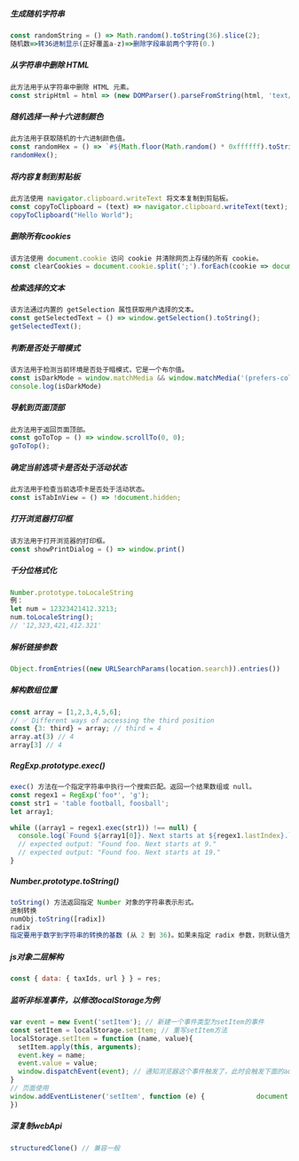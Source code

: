 ##### 生成随机字符串
```js
const randomString = () => Math.random().toString(36).slice(2);
随机数=>转36进制显示(正好覆盖a-z)=>删除字段串前两个字符(0.)
```

##### 从字符串中删除 HTML
```js
此方法用于从字符串中删除 HTML 元素。
const stripHtml = html => (new DOMParser().parseFromString(html, 'text/html')).body.textContent || '';
```

##### 随机选择一种十六进制颜色
```js
此方法用于获取随机的十六进制颜色值。
const randomHex = () => `#${Math.floor(Math.random() * 0xffffff).toString(16).padEnd(6, "0")}`;
randomHex();
```

##### 将内容复制到剪贴板
```js
此方法使用 navigator.clipboard.writeText 将文本复制到剪贴板。
const copyToClipboard = (text) => navigator.clipboard.writeText(text);
copyToClipboard("Hello World");
```

##### 删除所有cookies
```js
该方法使用 document.cookie 访问 cookie 并清除网页上存储的所有 cookie。
const clearCookies = document.cookie.split(';').forEach(cookie => document.cookie = cookie.replace(/^ +/, '').replace(/=.*/, `=;expires=${new Date(0).toUTCString()};path=/`));
```

##### 检索选择的文本
```js
该方法通过内置的 getSelection 属性获取用户选择的文本。
const getSelectedText = () => window.getSelection().toString();
getSelectedText();
```

##### 判断是否处于暗模式
```js
该方法用于检测当前环境是否处于暗模式，它是一个布尔值。
const isDarkMode = window.matchMedia && window.matchMedia('(prefers-color-scheme: dark)').matches
console.log(isDarkMode)
```

##### 导航到页面顶部
```js
此方法用于返回页面顶部。
const goToTop = () => window.scrollTo(0, 0);
goToTop();
```

##### 确定当前选项卡是否处于活动状态
```js
此方法用于检查当前选项卡是否处于活动状态。
const isTabInView = () => !document.hidden;
```

##### 打开浏览器打印框
```js
该方法用于打开浏览器的打印框。
const showPrintDialog = () => window.print()
```

##### 千分位格式化
```js
Number.prototype.toLocaleString
例：
let num = 12323421412.3213;
num.toLocaleString();
// '12,323,421,412.321'
```

##### 解析链接参数
```js
Object.fromEntries((new URLSearchParams(location.search)).entries())
```

##### 解构数组位置
```js
const array = [1,2,3,4,5,6];
// ✅ Different ways of accessing the third position
const {3: third} = array; // third = 4
array.at(3) // 4
array[3] // 4
```

##### RegExp.prototype.exec()
```js
exec() 方法在一个指定字符串中执行一个搜索匹配。返回一个结果数组或 null。
const regex1 = RegExp('foo*', 'g');
const str1 = 'table football, foosball';
let array1;

while ((array1 = regex1.exec(str1)) !== null) {
  console.log(`Found ${array1[0]}. Next starts at ${regex1.lastIndex}.`);
  // expected output: "Found foo. Next starts at 9."
  // expected output: "Found foo. Next starts at 19."
}
```

##### Number.prototype.toString()
```js
toString() 方法返回指定 Number 对象的字符串表示形式。
进制转换
numObj.toString([radix])
radix
指定要用于数字到字符串的转换的基数 (从 2 到 36)。如果未指定 radix 参数，则默认值为 10。
```

##### js对象二层解构
```js
const { data: { taxIds, url } } = res;
```

##### 监听非标准事件，以修改localStorage为例
```js
var event = new Event('setItem'); // 新建一个事件类型为setItem的事件
const setItem = localStorage.setItem; // 重写setItem方法
localStorage.setItem = function (name, value){
  setItem.apply(this, arguments);
  event.key = name;
  event.value = value;
  window.dispatchEvent(event); // 通知浏览器这个事件触发了，此时会触发下面的addEventListener
}
// 页面使用
window.addEventListener('setItem', function (e) {             document.querySelector('.view').innerText = `${e.key}： ${e.value}`
})
```

##### 深复制webApi
```js
structuredClone() // 兼容一般
```
